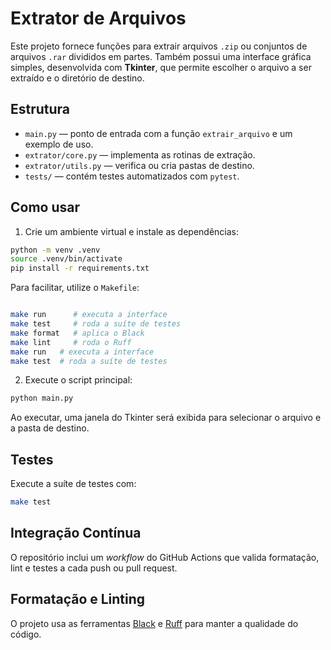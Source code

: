 # Extrator de Arquivos

Este projeto fornece funções para extrair arquivos `.zip` ou conjuntos de arquivos `.rar` divididos em partes.
Também possui uma interface gráfica simples, desenvolvida com **Tkinter**, que permite escolher o arquivo a ser extraído e o diretório de destino.

## Estrutura

- `main.py` — ponto de entrada com a função `extrair_arquivo` e um exemplo de uso.
- `extrator/core.py` — implementa as rotinas de extração.
- `extrator/utils.py` — verifica ou cria pastas de destino.
- `tests/` — contém testes automatizados com `pytest`.

## Como usar

1. Crie um ambiente virtual e instale as dependências:

```bash
python -m venv .venv
source .venv/bin/activate
pip install -r requirements.txt
```

Para facilitar, utilize o `Makefile`:

```bash

make run      # executa a interface
make test     # roda a suíte de testes
make format   # aplica o Black
make lint     # roda o Ruff
make run   # executa a interface
make test  # roda a suíte de testes
```

2. Execute o script principal:

```bash
python main.py
```
Ao executar, uma janela do Tkinter será exibida para selecionar o arquivo e a pasta de destino.

## Testes

Execute a suíte de testes com:

```bash
make test
```

## Integração Contínua

O repositório inclui um *workflow* do GitHub Actions que valida formatação, lint e testes a cada push ou pull request.

## Formatação e Linting

O projeto usa as ferramentas [Black](https://black.readthedocs.io/) e [Ruff](https://docs.astral.sh/ruff/) para manter a qualidade do código.
